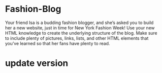 # Fashion-Blog
Your friend Isa is a budding fashion blogger, and she’s asked you to build her a new website, just in time for New York Fashion Week!  Use your new HTML knowledge to create the underlying structure of the blog. Make sure to include plenty of pictures, links, lists, and other HTML elements that you’ve learned so that her fans have plenty to read. 
# update version
